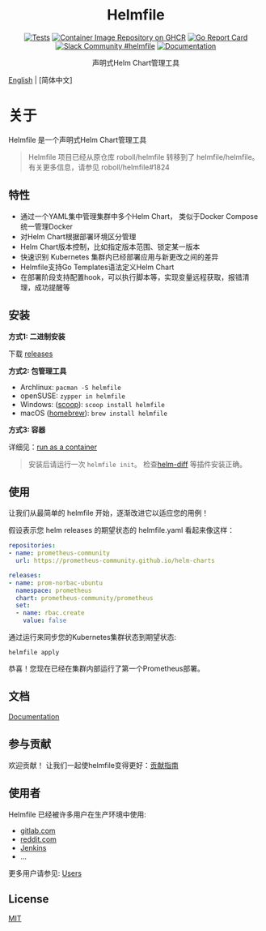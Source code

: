 <!-- markdownlint-configure-file {
  "MD013": {
    "code_blocks": false,
    "tables": false
  },
  "MD033": false,
  "MD041": false
} -->

<div align="center" markdown="1">

# Helmfile

[![Tests](https://github.com/helmfile/helmfile/actions/workflows/ci.yaml/badge.svg?branch=main)](https://github.com/helmfile/helmfile/actions/workflows/ci.yaml?query=branch%3Amain)
[![Container Image Repository on GHCR](https://ghcr-badge.deta.dev/helmfile/helmfile/latest_tag?trim=major&label=latest "Docker Repository on ghcr")](https://github.com/helmfile/helmfile/pkgs/container/helmfile)
[![Go Report Card](https://goreportcard.com/badge/github.com/helmfile/helmfile)](https://goreportcard.com/report/github.com/helmfile/helmfile)
[![Slack Community #helmfile](https://slack.sweetops.com/badge.svg)](https://slack.sweetops.com)
[![Documentation](https://readthedocs.org/projects/helmfile/badge/?version=latest&style=flat)](https://helmfile.readthedocs.io/en/latest/)

声明式Helm Chart管理工具
<br />

</div>

[English](./README.md) | [简体中文]

# 关于

Helmfile 是一个声明式Helm Chart管理工具

> Helmfile 项目已经从原仓库 roboll/helmfile 转移到了 helmfile/helmfile。有关更多信息，请参见 roboll/helmfile#1824

## 特性

- 通过一个YAML集中管理集群中多个Helm Chart， 类似于Docker Compose统一管理Docker
- 对Helm Chart根据部署环境区分管理
- Helm Chart版本控制，比如指定版本范围、锁定某一版本
- 快速识别 Kubernetes 集群内已经部署应用与新更改之间的差异
- Helmfile支持Go Templates语法定义Helm Chart
- 在部署阶段支持配置hook，可以执行脚本等，实现变量远程获取，报错清理，成功提醒等


## 安装

**方式1: 二进制安装**

下载 [releases](https://github.com/helmfile/helmfile/releases)

**方式2: 包管理工具**

* Archlinux: `pacman -S helmfile`
* openSUSE: `zypper in helmfile`
* Windows: ([scoop](https://scoop.sh/)): `scoop install helmfile`
* macOS ([homebrew](https://brew.sh/)): `brew install helmfile`

**方式3: 容器**

详细见：[run as a container](https://helmfile.readthedocs.io/en/latest/#running-as-a-container)

> 安装后请运行一次 `helmfile init`。 检查[helm-diff](https://github.com/databus23/helm-diff) 等插件安装正确。

## 使用

让我们从最简单的 helmfile 开始，逐渐改进它以适应您的用例！

假设表示您 helm releases 的期望状态的 helmfile.yaml 看起来像这样：

```yaml
repositories:
- name: prometheus-community
  url: https://prometheus-community.github.io/helm-charts

releases:
- name: prom-norbac-ubuntu
  namespace: prometheus
  chart: prometheus-community/prometheus
  set:
  - name: rbac.create
    value: false
```

通过运行来同步您的Kubernetes集群状态到期望状态:

```console
helmfile apply
```

恭喜！您现在已经在集群内部运行了第一个Prometheus部署。


## 文档

[Documentation](https://helmfile.readthedocs.io/)


## 参与贡献

欢迎贡献！ 让我们一起使helmfile变得更好：[贡献指南](https://helmfile.readthedocs.io/en/latest/contributing/)


## 使用者

Helmfile 已经被许多用户在生产环境中使用:

* [gitlab.com](https://gitlab.com)
* [reddit.com](https://reddit.com)
* [Jenkins](https://jenkins.io)
* ...

更多用户请参见: [Users](https://helmfile.readthedocs.io/en/latest/users/)


## License

[MIT](https://github.com/helmfile/helmfile/blob/main/LICENSE)

